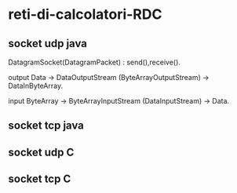 # reti-di-calcolatori-RDC
## socket udp java

DatagramSocket(DatagramPacket) : send(),receive().

output Data -> DataOutputStream (ByteArrayOutputStream) -> DataInByteArray.

input ByteArray -> ByteArrayInputStream (DataInputStream) -> Data.

## socket tcp java

## socket udp C

## socket tcp C

